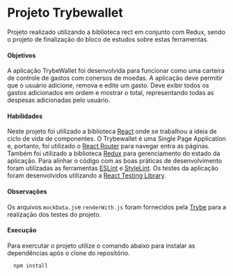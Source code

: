# Projeto Trybewallet

Projeto realizado utilizando a biblioteca rect em conjunto com Redux, sendo o projeto de finalização do bloco de estudos sobre estas ferramentas.

#### Objetivos

A aplicação TrybeWallet foi desenvolvida para funcionar como uma carteira de controle de gastos com conersos de moedas. A aplicação deve permitir que o usuário adicione, remova e edite um gasto. Deve exibir todos os gastos adicionados em ordem e mostrar o total, representando todas as despesas adicionadas pelo usuário.

#### Habilidades

Neste projeto foi utilizado a biblioteca [React](https://pt-br.reactjs.org/) onde se trabalhou a ideia de ciclo de vida de componentes. O Trybewallet é uma Single Page Application e, portanto, foi utilizado o [React Router](https://reactrouter.com/) para navegar entra as páginas. Também foi utilizado a biblioteca [Redux](https://redux.js.org/) para gerenciamento do estado da aplicação. Para alinhar o código com as boas práticas de desenvolvimento foram utilizadas as ferramentas [ESLint](https://github.com/eslint/eslint) e [StyleLint](https://stylelint.io/). Os testes da aplicação foram desenvolvidos utilizando a [React Testing Library](https://testing-library.com/docs/react-testing-library/intro/).

#### Observações

Os arquivos `mockData.js`e `renderWith.js` foram fornecidos pela [Trybe](https://www.betrybe.com/) para a realização dos testes do projeto.

#### Execução

Para exercutar o projeto utilize o comando abaixo para instalar as dependências após o clone do repositório.

      npm install
